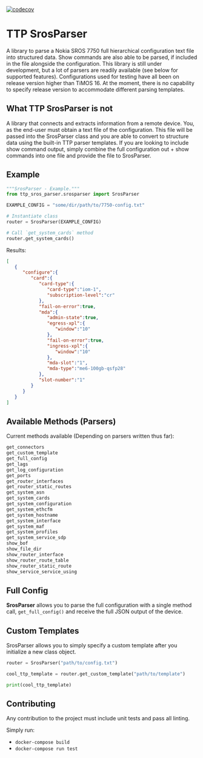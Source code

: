 [![codecov](https://codecov.io/gh/h4ndzdatm0ld/ttp_sros_parser/branch/main/graph/badge.svg?token=ZL8JDKLQJI)](https://codecov.io/gh/h4ndzdatm0ld/ttp_sros_parser)

# TTP SrosParser

A library to parse a Nokia SROS 7750 full hierarchical configuration text file into structured data. Show commands are also able to be parsed, if included in the file alongside the configuration. This library is still under development, but a lot of parsers are readily available (see below for supported features). Configurations used for testing have all been on release version higher than TiMOS 16. At the moment, there is no capability to specify release version to accommodate different parsing templates.

## What TTP SrosParser is not

A library that connects and extracts information from a remote device. You, as the end-user must obtain a text file of the configuration. This file will be passed into the SrosParser class and you are able to convert to structure data using the built-in TTP parser templates. If you are looking to include show command output, simply combine the full configuration out + show commands into one file and provide the file to SrosParser.

## Example

```python
"""SrosParser - Example."""
from ttp_sros_parser.srosparser import SrosParser

EXAMPLE_CONFIG = "some/dir/path/to/7750-config.txt"

# Instantiate class
router = SrosParser(EXAMPLE_CONFIG)

# Call `get_system_cards` method
router.get_system_cards()
```

Results:

```json
[
   {
      "configure":{
         "card":{
            "card-type":{
               "card-type":"iom-1",
               "subscription-level":"cr"
            },
            "fail-on-error":true,
            "mda":{
               "admin-state":true,
               "egress-xpl":{
                  "window":"10"
               },
               "fail-on-error":true,
               "ingress-xpl":{
                  "window":"10"
               },
               "mda-slot":"1",
               "mda-type":"me6-100gb-qsfp28"
            },
            "slot-number":"1"
         }
      }
   }
]
```

## Available Methods (Parsers)

Current methods available (Depending on parsers written thus far):

```bash
get_connectors
get_custom_template
get_full_config
get_lags
get_log_configuration
get_ports
get_router_interfaces
get_router_static_routes
get_system_asn
get_system_cards
get_system_configuration
get_system_ethcfm
get_system_hostname
get_system_interface
get_system_maf
get_system_profiles
get_system_service_sdp
show_bof
show_file_dir
show_router_interface
show_router_route_table
show_router_static_route
show_service_service_using
```

## Full Config

**SrosParser** allows you to parse the full configuration with a single method call, `get_full_config()` and receive the full JSON output of the device.

## Custom Templates

SrosParser allows you to simply specify a custom template after you initialize a new class object.

```python
router = SrosParser("path/to/config.txt")

cool_ttp_template = router.get_custom_template("path/to/template")

print(cool_ttp_template)
```

## Contributing

Any contribution to the project must include unit tests and pass all linting.

Simply run:

- `docker-compose build`
- `docker-compose run test`
